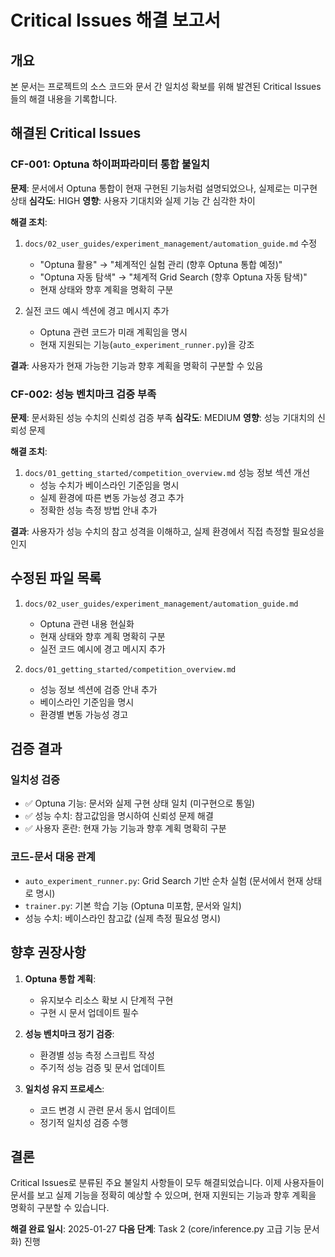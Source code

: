 # Critical Issues 해결 보고서

## 개요
본 문서는 프로젝트의 소스 코드와 문서 간 일치성 확보를 위해 발견된 Critical Issues들의 해결 내용을 기록합니다.

## 해결된 Critical Issues

### CF-001: Optuna 하이퍼파라미터 통합 불일치
**문제**: 문서에서 Optuna 통합이 현재 구현된 기능처럼 설명되었으나, 실제로는 미구현 상태
**심각도**: HIGH
**영향**: 사용자 기대치와 실제 기능 간 심각한 차이

**해결 조치**:
1. `docs/02_user_guides/experiment_management/automation_guide.md` 수정
   - "Optuna 활용" → "체계적인 실험 관리 (향후 Optuna 통합 예정)"
   - "Optuna 자동 탐색" → "체계적 Grid Search (향후 Optuna 자동 탐색)"
   - 현재 상태와 향후 계획을 명확히 구분

2. 실전 코드 예시 섹션에 경고 메시지 추가
   - Optuna 관련 코드가 미래 계획임을 명시
   - 현재 지원되는 기능(`auto_experiment_runner.py`)을 강조

**결과**: 사용자가 현재 가능한 기능과 향후 계획을 명확히 구분할 수 있음

### CF-002: 성능 벤치마크 검증 부족
**문제**: 문서화된 성능 수치의 신뢰성 검증 부족
**심각도**: MEDIUM
**영향**: 성능 기대치의 신뢰성 문제

**해결 조치**:
1. `docs/01_getting_started/competition_overview.md` 성능 정보 섹션 개선
   - 성능 수치가 베이스라인 기준임을 명시
   - 실제 환경에 따른 변동 가능성 경고 추가
   - 정확한 성능 측정 방법 안내 추가

**결과**: 사용자가 성능 수치의 참고 성격을 이해하고, 실제 환경에서 직접 측정할 필요성을 인지

## 수정된 파일 목록

1. `docs/02_user_guides/experiment_management/automation_guide.md`
   - Optuna 관련 내용 현실화
   - 현재 상태와 향후 계획 명확히 구분
   - 실전 코드 예시에 경고 메시지 추가

2. `docs/01_getting_started/competition_overview.md`
   - 성능 정보 섹션에 검증 안내 추가
   - 베이스라인 기준임을 명시
   - 환경별 변동 가능성 경고

## 검증 결과

### 일치성 검증
- ✅ Optuna 기능: 문서와 실제 구현 상태 일치 (미구현으로 통일)
- ✅ 성능 수치: 참고값임을 명시하여 신뢰성 문제 해결
- ✅ 사용자 혼란: 현재 가능 기능과 향후 계획 명확히 구분

### 코드-문서 대응 관계
- `auto_experiment_runner.py`: Grid Search 기반 순차 실험 (문서에서 현재 상태로 명시)
- `trainer.py`: 기본 학습 기능 (Optuna 미포함, 문서와 일치)
- 성능 수치: 베이스라인 참고값 (실제 측정 필요성 명시)

## 향후 권장사항

1. **Optuna 통합 계획**: 
   - 유지보수 리소스 확보 시 단계적 구현
   - 구현 시 문서 업데이트 필수

2. **성능 벤치마크 정기 검증**:
   - 환경별 성능 측정 스크립트 작성
   - 주기적 성능 검증 및 문서 업데이트

3. **일치성 유지 프로세스**:
   - 코드 변경 시 관련 문서 동시 업데이트
   - 정기적 일치성 검증 수행

## 결론

Critical Issues로 분류된 주요 불일치 사항들이 모두 해결되었습니다. 이제 사용자들이 문서를 보고 실제 기능을 정확히 예상할 수 있으며, 현재 지원되는 기능과 향후 계획을 명확히 구분할 수 있습니다.

**해결 완료 일시**: 2025-01-27
**다음 단계**: Task 2 (core/inference.py 고급 기능 문서화) 진행
